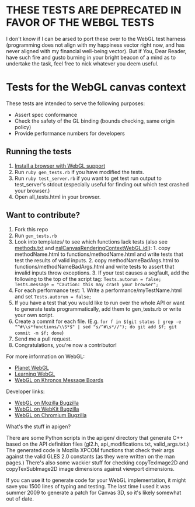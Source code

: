 THESE TESTS ARE DEPRECATED IN FAVOR OF THE WEBGL TESTS
======================================================

I don't know if I can be arsed to port these over to the WebGL test harness (programming does not align with my happiness vector right now, and has never aligned with my financial well-being vector). But if You, Dear Reader, have such fire and gusto burning in your bright beacon of a mind as to undertake the task, feel free to nick whatever you deem useful.


Tests for the WebGL canvas context
==================================

These tests are intended to serve the following purposes:

  * Assert spec conformance
  * Check the safety of the GL binding (bounds checking, same origin policy)
  * Provide performance numbers for developers


Running the tests
-----------------

  1. <a href="http://learningwebgl.com/blog/?p=11">Install a browser with WebGL support</a>
  2. Run <code>ruby gen_tests.rb</code> if you have modified the tests.
  3. Run <code>ruby test_server.rb</code> if you want to get test run output to test_server's stdout (especially useful for finding out which test crashed your browser.)
  4. Open all_tests.html in your browser.


Want to contribute?
-------------------

  1. Fork this repo
  2. Run <code>gen_tests.rb</code>
  3. Look into templates/ to see which functions lack tests (also see <a href="../raw/master/methods.txt">methods.txt</a> and <a href="http://mxr.mozilla.org/mozilla-central/source/dom/interfaces/canvas/nsICanvasRenderingContextWebGL.idl">nsICanvasRenderingContextWebGL.idl</a>):
    1. copy methodName.html to functions/methodName.html and write tests that test the results of valid inputs.
    2. copy methodNameBadArgs.html to functions/methodNameBadArgs.html and write tests to assert that invalid inputs throw exceptions.
    3. If your test causes a segfault, add the following to the top of the script tag: <code>Tests.autorun = false; Tests.message = "Caution: this may crash your browser";</code>
  4. For each performance test:
    1. Write a performance/myTestName.html and set <code>Tests.autorun = false;</code>
  5. If you have a test that you would like to run over the whole API or want to generate tests programmatically, add them to gen_tests.rb or write your own script.
  6. Create a commit for each file. (E.g. <code>for f in $(git status | grep -e "^#\\s*functions/\\S*$" | sed "s/^#\s*//"); do git add $f; git commit -m $f; done</code>)
  7. Send me a pull request.
  8. Congratulations, you're now a contributor!


For more information on WebGL:

  * <a href="http://planet-webgl.org">Planet WebGL</a>
  * <a href="http://learningwebgl.com">Learning WebGL</a>
  * <a href="http://www.khronos.org/message_boards/viewforum.php?f=34">WebGL on Khronos Message Boards</a>

Developer links:

  * <a href="https://bugzilla.mozilla.org/buglist.cgi?quicksearch=webgl">WebGL on Mozilla Bugzilla</a>
  * <a href="https://bugzilla.webkit.org/buglist.cgi?quicksearch=webgl">WebGL on WebKit Bugzilla</a>
  * <a href="http://code.google.com/p/chromium/issues/list?q=label:3D-WebGL">WebGL on Chromium Bugzilla</a>

What's the stuff in apigen?

  There are some Python scripts in the apigen/ directory that generate C++ based on the API definition files (gl2.h, api_modifications.txt, valid_args.txt.) The generated code is Mozilla XPCOM functions that check their args against the valid GLES 2.0 constants (as they were written on the man pages.) There's also some wackier stuff for checking copyTexImage2D and copyTexSubImage2D image dimensions against viewport dimensions.

  If you can use it to generate code for your WebGL implementation, it might save you 1500 lines of typing and testing. The last time I used it was summer 2009 to generate a patch for Canvas 3D, so it's likely somewhat out of date.
